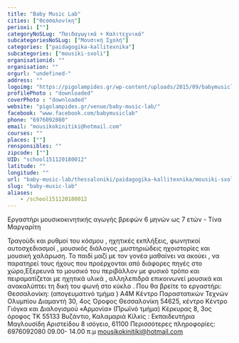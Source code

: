 ```yaml
---
title: "Baby Music Lab"
cities: ["Θεσσαλονίκη"]
perioxi: [""]
categoryNoSLug: "Παιδαγωγικά + Καλιτεχνικά"
subcategoriesNoSLug: ["Μουσική Σχολή"]
categories: ["paidagogika-kallitexnika"]
subcategories: ["mousiki-sxoli"]
organisationid: ""
organisation: ""
orgurl: "undefined-"
address: ""
logoimg: "https://pigolampides.gr/wp-content/uploads/2015/09/babymusiclab-500x333.jpg"
profilePhoto : "downloaded"
coverPhoto : "downloaded"
website: "pigolampides.gr/venue/baby-music-lab/"
facebook: "www.facebook.com/babymusiclab"
phone: "6976092080"
email: "mousikokinitiki@hotmail.com"
courses: ""
places: [""]
rensponsibles: ""
zipcode: [""]
UID: "school151120180012"
latitude: ""
longitude: ""
url: "baby-music-lab/thessaloniki/paidagogika-kallitexnika/mousiki-sxoli"
slug: "baby-music-lab"
aliases:
    - /school151120180012
---
```



Εργαστήρι μουσικοκινητικής αγωγής βρεφών 6 μηνών ως 7 ετών - Τίνα Μαργαρίτη

Τραγούδι και ρυθμοί του κόσμου , ηχητικές εκπλήξεις, φωνητικοί αυτοσχεδιασμοί , μουσικός διάλογος ,μυστηριώδεις ηχοιστορίες και μουσική χαλάρωση. Το παιδί μαζί με τον γονέα μαθαίνει να ακούει , να παρατηρεί τους ήχους που προέρχονται από διάφορες πηγές στο χώρο,Εξερευνά το μουσικό του περιβάλλον με φυσικό τρόπο και πειραματίζεται με ηχητικά υλικά , αλληλεπιδρά επικοινωνεί μουσικά και ανακαλύπτει τη δική του φωνή στο κύκλο . Που θα βρείτε το εργαστήρι: Θεσσαλονίκη: (απογευματινό τμήμα ) A4M Κέντρο Παραστατικών Τεχνών Ολυμπίου Διαμαντή 30, 4ος Όροφος Θεσσαλονίκη 54625, κέντρο Κέντρο Γιόγκα και Διαλογισμού «Αρμονία» (Πρωϊνό τμήμα) Κέρκυρας 8, 3ος όροφος TΚ 55133 Βυζάντιο, Καλαμαριά Κίλκίς : Εκπαιδευτήρια Μαγλουσίδη Αριστείδου 8 ισόγειο, 61100 Περισσότερες πληροφορίες: 6976092080 09.00- 14.00 π.μ mousikokinitiki@hotmail.com